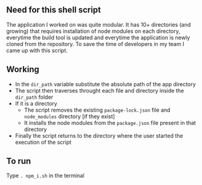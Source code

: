 ## Need for this shell script
  The application I worked on was quite modular. It has 10+ directories (and growing) that requires installation of node modules on each directory, everytime the build tool is updated and everytime the application is newly cloned from the repository. To save the time of developers in my team I came up with this script.
 
## Working
* In the `dir_path` variable substitute the absolute path of the app directory
* The script then traverses throught each file and directory inside the `dir_path` folder
* If it is a directory
    * The script removes the existing `package-lock.json` file and `node_modules` directory [if they exist]
    * It installs the node modules from the `package.json` file present in that directory
* Finally the script returns to the directory where the user started the execution of the script

## To run
Type `. npm_i.sh` in the terminal
